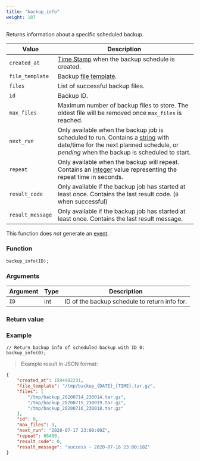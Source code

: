 ```yaml
---
title: "backup_info"
weight: 187
---
```



Returns information about a specific scheduled backup.

Value | Description
------- | -----------
`created_at` | [Time Stamp](https://wikipedia.org/wiki/Unix_time) when the backup schedule is created.
`file_template` | Backup [file template](../new_backup#file-template).
`files` | List of successful backup files.
`id` | Backup ID.
`max_files` | Maximum number of backup files to store. The oldest file will be removed once `max_files` is reached.
`next_run` | Only available when the backup job is scheduled to run. Contains a [string](../../data-types/str) with date/time for the next planned schedule, or *pending* when the backup is scheduled to start.
`repeat` | Only available when the backup will repeat. Contains an [integer](../../data-types/int) value representing the repeat time in seconds.
`result_code` | Only available if the backup job has started at least once. Contains the last result code. (`0` when successful)
`result_message` | Only available if the backup job has started at least once. Contains the last result message.

This function does *not* generate an [event](../../overview/events).

### Function

`backup_info(ID);`

### Arguments

Argument | Type | Description
--------- | ----------- | -----------
`ID` | int | ID of the backup schedule to return info for.

### Return value

### Example

>

```thingsdb,syntax_only,@n
// Return backup info of scheduled backup with ID 0:
backup_info(0);
```

> Example result in JSON format:

```json
{
    "created_at": 1594902231,
    "file_template": "/tmp/backup_{DATE}_{TIME}.tar.gz",
    "files": [
        "/tmp/backup_20200714_230014.tar.gz",
        "/tmp/backup_20200715_230019.tar.gz",
        "/tmp/backup_20200716_230018.tar.gz"
    ],
    "id": 0,
    "max_files": 3,
    "next_run": "2020-07-17 23:00:00Z",
    "repeat": 86400,
    "result_code": 0,
    "result_message": "success - 2020-07-16 23:00:18Z"
}
```
